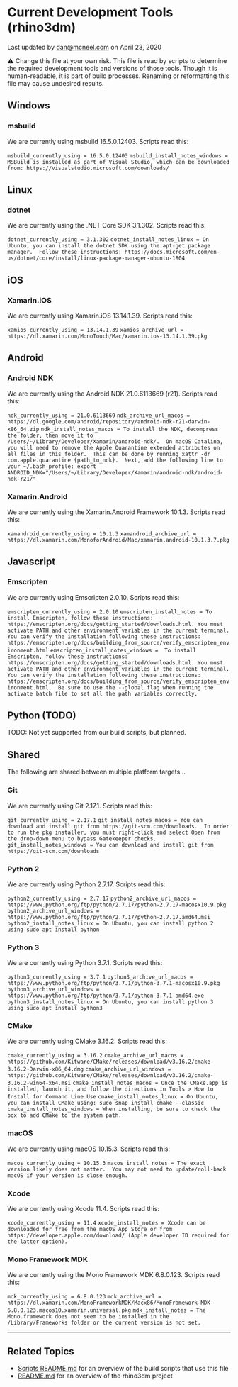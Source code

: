 # Current Development Tools (rhino3dm)

Last updated by dan@mcneel.com on April 23, 2020

:warning: Change this file at your own risk. This file is read by scripts to determine the required development tools and versions of those tools.  Though it is human-readable, it is part of build processes. Renaming or reformatting this file may cause undesired results.

## Windows

### msbuild

We are currently using msbuild 16.5.0.12403.  Scripts read this:

`msbuild_currently_using = 16.5.0.12403`
`msbuild_install_notes_windows = MSBuild is installed as part of Visual Studio, which can be downloaded from: https://visualstudio.microsoft.com/downloads/`

## Linux

### dotnet

We are currently using the .NET Core SDK 3.1.302.  Scripts read this:

`dotnet_currently_using = 3.1.302`
`dotnet_install_notes_linux = On Ubuntu, you can install the dotnet SDK using the apt-get package manager.  Follow these instructions: https://docs.microsoft.com/en-us/dotnet/core/install/linux-package-manager-ubuntu-1804`

## iOS

### Xamarin.iOS

We are currently using Xamarin.iOS 13.14.1.39.  Scripts read this:

`xamios_currently_using = 13.14.1.39`
`xamios_archive_url = https://dl.xamarin.com/MonoTouch/Mac/xamarin.ios-13.14.1.39.pkg`

## Android

### Android NDK

We are currently using the Android NDK 21.0.6113669 (r21).  Scripts read this:

`ndk_currently_using = 21.0.6113669`
`ndk_archive_url_macos = https://dl.google.com/android/repository/android-ndk-r21-darwin-x86_64.zip`
`ndk_install_notes_macos = To install the NDK, decompress the folder, then move it to /Users/~/Library/Developer/Xamarin/android-ndk/.  On macOS Catalina, you will need to remove the Apple Quarantine extended attributes on all files in this folder.  This can be done by running xattr -dr com.apple.quarantine {path_to_ndk}.  Next, add the following line to your ~/.bash_profile: export ANDROID_NDK="/Users/~/Library/Developer/Xamarin/android-ndk/android-ndk-r21/"`

### Xamarin.Android

We are currently using the Xamarin.Android Framework 10.1.3.  Scripts read this:

`xamandroid_currently_using = 10.1.3`
`xamandroid_archive_url = https://dl.xamarin.com/MonoforAndroid/Mac/xamarin.android-10.1.3.7.pkg`

## Javascript

### Emscripten

We are currently using Emscripten 2.0.10. Scripts read this:

`emscripten_currently_using = 2.0.10`
`emscripten_install_notes = To install Emscripten, follow these instructions: https://emscripten.org/docs/getting_started/downloads.html. You must activate PATH and other environment variables in the current terminal. You can verify the installation following these instructions: https://emscripten.org/docs/building_from_source/verify_emscripten_environment.html`
`emscripten_install_notes_windows =  To install Emscripten, follow these instructions: https://emscripten.org/docs/getting_started/downloads.html. You must activate PATH and other environment variables in the current terminal.  You can verify the installation following these instructions: https://emscripten.org/docs/building_from_source/verify_emscripten_environment.html.  Be sure to use the --global flag when running the activate batch file to set all the path variables correctly.`

## Python (TODO)

TODO: Not yet supported from our build scripts, but planned.

## Shared

The following are shared between multiple platform targets...

### Git

We are currently using Git 2.17.1. Scripts read this:

`git_currently_using = 2.17.1`
`git_install_notes_macos = You can download and install git from https://git-scm.com/downloads.  In order to run the pkg installer, you must right-click and select Open from the drop-down menu to bypass Gatekeeper checks.`
`git_install_notes_windows = You can download and install git from https://git-scm.com/downloads`

### Python 2

We are currently using Python 2.7.17. Scripts read this:

`python2_currently_using = 2.7.17`
`python2_archive_url_macos = https://www.python.org/ftp/python/2.7.17/python-2.7.17-macosx10.9.pkg`
`python2_archive_url_windows = https://www.python.org/ftp/python/2.7.17/python-2.7.17.amd64.msi`
`python2_install_notes_linux = On Ubuntu, you can install python 2 using sudo apt install python`

### Python 3

We are currently using Python 3.7.1. Scripts read this:

`python3_currently_using = 3.7.1`
`python3_archive_url_macos = https://www.python.org/ftp/python/3.7.1/python-3.7.1-macosx10.9.pkg`
`python3_archive_url_windows = https://www.python.org/ftp/python/3.7.1/python-3.7.1-amd64.exe`
`python3_install_notes_linux = On Ubuntu, you can install python 3 using sudo apt install python3`

### CMake

We are currently using CMake 3.16.2. Scripts read this:

`cmake_currently_using = 3.16.2`
`cmake_archive_url_macos = https://github.com/Kitware/CMake/releases/download/v3.16.2/cmake-3.16.2-Darwin-x86_64.dmg`
`cmake_archive_url_windows = https://github.com/Kitware/CMake/releases/download/v3.16.2/cmake-3.16.2-win64-x64.msi`
`cmake_install_notes_macos = Once the CMake.app is installed, launch it, and follow the directions in Tools > How to Install for Command Line Use`
`cmake_install_notes_linux = On Ubuntu, you can install CMake using: sudo snap install cmake --classic`
`cmake_install_notes_windows = When installing, be sure to check the box to add CMake to the system path.`

### macOS

We are currently using macOS 10.15.3. Scripts read this:

`macos_currently_using = 10.15.3`
`macos_install_notes = The exact version likely does not matter.  You may not need to update/roll-back macOS if your version is close enough.`

### Xcode

We are currently using Xcode 11.4. Scripts read this:

`xcode_currently_using = 11.4`
`xcode_install_notes = Xcode can be downloaded for free from the macOS App Store or from https://developer.apple.com/download/ (Apple developer ID required for the latter option).`

### Mono Framework MDK

We are currently using the Mono Framework MDK 6.8.0.123.  Scripts read this:

`mdk_currently_using = 6.8.0.123`
`mdk_archive_url = https://dl.xamarin.com/MonoFrameworkMDK/Macx86/MonoFramework-MDK-6.8.0.123.macos10.xamarin.universal.pkg`
`mdk_install_notes = The Mono.framework does not seem to be installed in the /Library/Frameworks folder or the current version is not set.`

---

## Related Topics

- [Scripts README.md](scripts/README.md) for an overview of the build scripts that use this file
- [README.md](README.md) for an overview of the rhino3dm project
